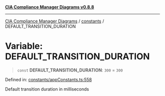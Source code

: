 [**CIA Compliance Manager Diagrams v0.8.8**](../../README.md)

***

[CIA Compliance Manager Diagrams](../../modules.md) / [constants](../README.md) / DEFAULT\_TRANSITION\_DURATION

# Variable: DEFAULT\_TRANSITION\_DURATION

> `const` **DEFAULT\_TRANSITION\_DURATION**: `300` = `300`

Defined in: [constants/appConstants.ts:558](https://github.com/Hack23/cia-compliance-manager/blob/88094f2c4c350fd10a1e440c3eab70aedd819944/src/constants/appConstants.ts#L558)

Default transition duration in milliseconds
